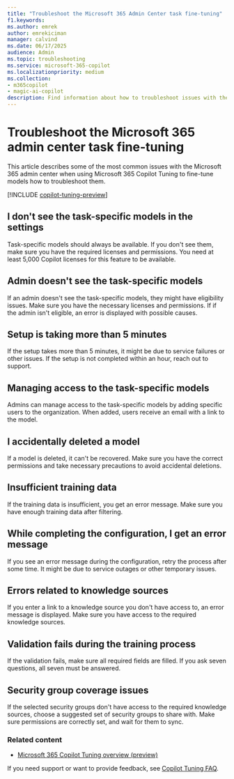 ```yaml
---
title: "Troubleshoot the Microsoft 365 Admin Center task fine-tuning"
f1.keywords:
ms.author: emrek
author: emrekiciman
manager: calvind
ms.date: 06/17/2025
audience: Admin
ms.topic: troubleshooting
ms.service: microsoft-365-copilot
ms.localizationpriority: medium
ms.collection:
- m365copilot
- magic-ai-copilot
description: Find information about how to troubleshoot issues with the Microsoft 365 admin center when using Copilot Tuning to fine-tune models.
---
```


# Troubleshoot the Microsoft 365 admin center task fine-tuning

This article describes some of the most common issues with the Microsoft 365 admin center when using Microsoft 365 Copilot Tuning to fine-tune models how to troubleshoot them.

[!INCLUDE [copilot-tuning-preview](includes/copilot-tuning-preview.md)]

## I don't see the task-specific models in the settings

Task-specific models should always be available. If you don't see them, make sure you have the required licenses and permissions. You need at least 5,000 Copilot licenses for this feature to be available.

## Admin doesn't see the task-specific models

If an admin doesn't see the task-specific models, they might have eligibility issues. Make sure you have the necessary licenses and permissions. If if the admin isn't eligible, an error is displayed with possible causes.

## Setup is taking more than 5 minutes

If the setup takes more than 5 minutes, it might be due to service failures or other issues. If the setup is not completed within an hour, reach out to support.

## Managing access to the task-specific models

Admins can manage access to the task-specific models by adding specific users to the organization. When added, users receive an email with a link to the model.

## I accidentally deleted a model

If a model is deleted, it can't be recovered. Make sure you have the correct permissions and take necessary precautions to avoid accidental deletions.

## Insufficient training data

If the training data is insufficient, you get an error message. Make sure you have enough training data after filtering.

## While completing the configuration, I get an error message

If you see an error message during the configuration, retry the process after some time. It might be due to service outages or other temporary issues.

## Errors related to knowledge sources

If you enter a link to a knowledge source you don't have access to, an error message is displayed. Make sure you have access to the required knowledge sources.

## Validation fails during the training process

If the validation fails, make sure all required fields are filled. If you ask seven questions, all seven must be answered.

## Security group coverage issues

If the selected security groups don't have access to the required knowledge sources, choose a suggested set of security groups to share with. Make sure permissions are correctly set, and wait for them to sync.

### Related content

- [Microsoft 365 Copilot Tuning overview (preview)](copilot-tuning-overview.md)

If you need support or want to provide feedback, see [Copilot Tuning FAQ](copilot-tuning-faq.yml).




